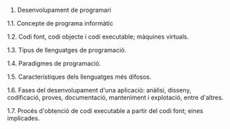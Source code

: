 1. Desenvolupament de programari

 
1.1. Concepte de programa informàtic

1.2. Codi font, codi objecte i codi executable; màquines virtuals.

1.3. Tipus de llenguatges de programació.

1.4. Paradigmes de programació.

1.5. Característiques dels llenguatges més difosos.

1.6. Fases del desenvolupament d'una aplicació: anàlisi, disseny, codificació, proves, documentació, manteniment i explotació, entre d'altres.

1.7. Procés d'obtenció de codi executable a partir del codi font; eines implicades.
